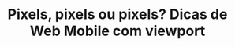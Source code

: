 ---
layout: redirect
category: caelum
title: Pixels, pixels ou pixels? Dicas de Web Mobile com viewport
originalURI: http://blog.caelum.com.br/pixels-pixels-ou-pixels-dicas-de-web-mobile-com-viewport/
class: destaque
---